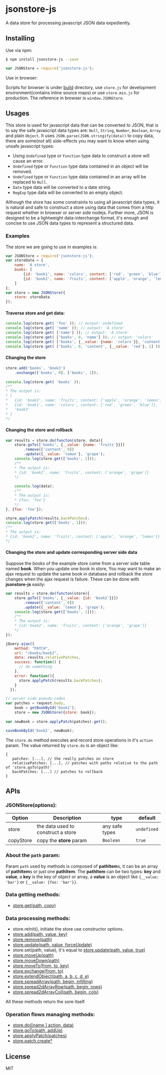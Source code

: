 # jsonstore-js
A data store for processing javascript JSON data expediently.

## Installing
Use via npm:
```bash
$ npm install jsonstore-js --save
```
```javascript
var JSONStore = require('jsonstore-js');
```
Use in browser:

Scripts for browser is under [build](https://github.com/Jimmy-YMJ/jsonstore-js/tree/master/build) directory, use `store.js` for development environment(contains inline source maps) or use `store.min.js` for production.
The reference in browser is `window.JSONStore`.

## Usages
This store is used for javascript data that can be converted to JSON, that is to say the safe javascript data types are: `Null`, `String`, `Number`, `Boolean`, `Array` and plain `Object`.
It uses `JSON.parse(JSON.stringify(data))` to copy data, there are some(not all) side-effects you may want to know when using unsafe javascript types:

- Using `Undefined` type or `Function` type data to construct a store will cause an error.
- `Undefined` type or `Function` type data contained in an object will be removed.
- `Undefined` type or `Function` type data contained in an array will be replaced to `Null`.
- `Date` type data will be converted to a date string.
- `RegExp` type data will be converted to an empty object.

Although the store has some constraints to using all javascript data types, it is natural and safe to construct a store using data that comes from a http request whether in browser or server side nodejs.
Further more, JSON is designed to be a lightweight data-interchange format, it's enough and concise to use JSON data types to represent a structured data.

### Examples
The store we are going to use in examples is:
```javascript
var JSONStore = require('jsonstore-js');
var storeData = {
    name: 'A store',
    books: [
        {id: 'book1', name: 'colors', content: ['red', 'green', 'blue']},
        {id: 'book2', name: 'fruits', content: ['apple', 'orange', 'lemon']}
    ]
};
var store = new JSONStore({
    store: storeData
});

```
#### Traverse store and get data:
```javascript
console.log(store.get( 'foo' )); // output: undefined
console.log(store.get( 'name' )); // output: 'A store'
console.log(store.get( ['name'] )); // output: 'A store'
console.log(store.get( ['books', 0, 'name'] )); // output: 'colors'
console.log(store.get( ['books', {__value: {name: 'colors'}}, 'content', 0] )); // output: 'red'
console.log(store.get( ['books', 0, 'content', {__value: 'red'}, 1] )); // output: 'green'
```

#### Changing the store
```javascript
store.add('books', 'book3')
    .exchange(['books', 0], ['books', 1]);
    
console.log(store.get( 'books' ));
/**
* The output is:
* [
*   {id: 'book2', name: 'fruits', content: ['apple', 'orange', 'lemon']},
*   {id: 'book1', name: 'colors', content: ['red', 'green', 'blue']},
*   'book3'
* ]
*/
```

#### Changing the store and rollback
```javascript
var results = store.do(functon(store, data){
    store.goTo(['books', {__value: {name: 'fruits'}}])
        .remove(['content', 0])
        .update({__value: 'lemon'}, 'grape');
    console.log(store.get(['books', 1]));
    /**
    * The output is:
    * {id: 'book2', name: 'fruits', content: ['orange', 'grape']}
    */
    
    console.log(data);
    /**
    * The output is:
    * {foo: 'foo'}
    */
}, {foo: 'foo'});

store.applyPatch(results.backPatches);
console.log(store.get(['books', 1]));
/**
* The output is:
* {id: 'book2', name: 'fruits', content: ['apple', 'orange', 'lemon']}
*/
```
#### Changing the store and update corresponding server side data
Suppose the books of the example store come from a server side table named **book**.
When you update one book in store, You may want to make an ajax request to update the same book in database and rollback the store changes when the ajax request is failure.
These can be done with **jsonstore-js** easily:
```javascript
var results = store.do(functon(store){
    store.goTo(['books', {__value: {id: 'book2'}}])
        .remove(['content', 0])
        .update({__value: 'lemon'}, 'grape');
    console.log(store.get(['books', 1]));
    /**
    * The output is:
    * {id:'book2', name: 'fruits', content: ['orange', 'grape']}
    */
});

jQuery.ajax({
    method: "PATCH",
    url: "/books/book2",
    data: results.relativePatches,
    success: function() {
      // do something
    },
    error: function(){
      store.applyPatch(results.backPatches);
    }
  });

// server side pseudo-codes
var patches = request.body,
    book = getBookById('book2'),
    store = new JSONStore({store: book});
    
var newBook = store.applyPatch(patches).get();

saveBookById('book2', newBook);
```
The `store.do` method executes and record store operations in it's `action` param. The value returned by `store.do` is an object like:
 ```
 {
    patches: [...], // the really patches on store
    relativePatches: [...], // patches with paths relative to the path of 'store.goTo(path)'
    backPatches: [...] // patches to rollback
 }
 ```
## APIs

### JSONStore(options):

| **Option** | **Description** | **type** | **default** |
| --- | --- | --- | --- |
| store | the data used to construct a store | any safe types | `undefined` |
| copyStore | copy the **store** param | `Boolean` | `true` |

### About the `path` param:
Param `path` used by methods is composed of **pathItem**s, it can be an array of **pathItem**s or just one **pathItem**. The **pathItem** can be two types: **key** and **value**, a **key** is the key of object or array, a **value** is an object like `{__value: 'bar'}` or `{__value: {foo: 'bar'}}`.

### Data getting methods:
- [store.get(path, copy)](https://github.com/Jimmy-YMJ/jsonstore-js/tree/master/docs/GET.md)

### Data processing methods:
- store.reInit(), initiate the store use constructor options.
- [store.add(path, value, key)](https://github.com/Jimmy-YMJ/jsonstore-js/tree/master/docs/ADD.md)
- [store.remove(path)](https://github.com/Jimmy-YMJ/jsonstore-js/tree/master/docs/REMOVE.md)
- [store.update(path, value, forceUpdate)](https://github.com/Jimmy-YMJ/jsonstore-js/tree/master/docs/UPDATE.md)
- store.set(path, value), it's equal to [store.update(path, value, true)](https://github.com/Jimmy-YMJ/jsonstore-js/tree/master/docs/UPDATE.md)
- [store.moveUp(path)](https://github.com/Jimmy-YMJ/jsonstore-js/tree/master/docs/MOVEUP.md)
- [store.moveDown(path)](https://github.com/Jimmy-YMJ/jsonstore-js/tree/master/docs/MOVEDOWN.md)
- [store.moveTo(from, to, key)](https://github.com/Jimmy-YMJ/jsonstore-js/tree/master/docs/MOVETO.md)
- [store.exchange(from, to)](https://github.com/Jimmy-YMJ/jsonstore-js/tree/master/docs/EXCHANGE.md)
- [store.extendObject(path, a, b, c, d, e)](https://github.com/Jimmy-YMJ/jsonstore-js/tree/master/docs/EXTENDOBJECT.md)
- [store.spreadArray(path, begin, infilling)](https://github.com/Jimmy-YMJ/jsonstore-js/tree/master/docs/SPREADARRAY.md)
- [store.spread2dArrayRow(path, begin, rows)](https://github.com/Jimmy-YMJ/jsonstore-js/tree/master/docs/SPREAD2DARRAYROW.md)
- [store.spread2dArrayCol(path, begin, cols)](https://github.com/Jimmy-YMJ/jsonstore-js/tree/master/docs/SPREAD2DARRAYCOL.md)

All these methods return the sore itself.

### Operation flows managing methods:
- [store.do([name,] action, data)](https://github.com/Jimmy-YMJ/jsonstore-js/tree/master/docs/DO.md)
- [store.goTo(path, addUp)](https://github.com/Jimmy-YMJ/jsonstore-js/tree/master/docs/GOTO.md)
- [store.applyPatch(patches)](https://github.com/Jimmy-YMJ/jsonstore-js/tree/master/docs/APPLYPATCH.md)
- [store.patch.create*](https://github.com/Jimmy-YMJ/jsonstore-js/tree/master/docs/PATCH.md)

## License
MIT
